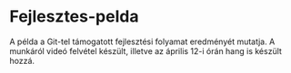 # Fejlesztes-pelda
A példa a Git-tel támogatott fejlesztési folyamat eredményét mutatja.
A munkáról videó felvétel készült, illetve az április 12-i órán hang is készült hozzá.
